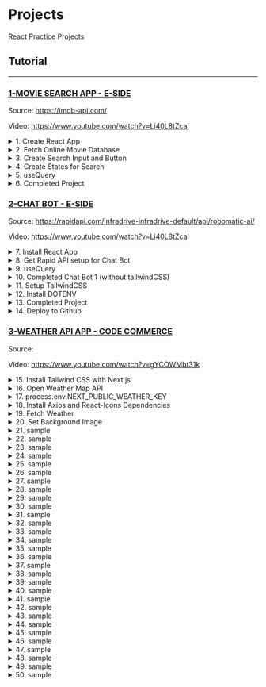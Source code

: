 # Projects

React Practice Projects

## Tutorial

---

### [1-MOVIE SEARCH APP - E-SIDE](#)

Source: https://imdb-api.com/

Video: https://www.youtube.com/watch?v=Li40L8tZcaI

<details>
  <summary>1. Create React App</summary>

```bash
npx create-react-app .
```

index.js:

```js
import React from "react";
import ReactDOM from "react-dom/client";
import App from "./App";

const root = ReactDOM.createRoot(document.getElementById("root"));
root.render(
  <React.StrictMode>
    <App />
  </React.StrictMode>
);
```

App.js:

```js
import "./App.css";

function App() {
  return (
    <div className="App">
      <h1>Hello</h1>
    </div>
  );
}

export default App;
```

</details>

<details>
  <summary>2. Fetch Online Movie Database </summary>

```js
const axios = require("axios");

const options = {
  method: "GET",
  url: "https://online-movie-database.p.rapidapi.com/auto-complete",
  params: { q: "game of thr" },
  headers: {
    "X-RapidAPI-Key": "7990c02530mshd",
    "X-RapidAPI-Host": "online-movie-database.p.rapidapi.com",
  },
};

axios
  .request(options)
  .then(function (response) {
    console.log(response.data);
  })
  .catch(function (error) {
    console.error(error);
  });
```

```js
const options = {
  method: "GET",
  headers: {
    "X-RapidAPI-Key": "7990c02530mshd",
    "X-RapidAPI-Host": "online-movie-database.p.rapidapi.com",
  },
};

fetch(
  "https://online-movie-database.p.rapidapi.com/auto-complete?q=game%20of%20thr",
  options
)
  .then((response) => response.json())
  .then((response) => console.log(response))
  .catch((err) => console.error(err));
```

App.js:

```js
import "./App.css";

function App() {
  const options = {
    method: "GET",
    headers: {
      "X-RapidAPI-Key": "7990c02530mshdf87db921c2401fp1f5e29jsn311b5da7e4a6",
      "X-RapidAPI-Host": "online-movie-database.p.rapidapi.com",
    },
  };

  fetch(
    "https://online-movie-database.p.rapidapi.com/auto-complete?q=game%20of%20thr",
    options
  )
    .then((response) => response.json())
    .then((response) => console.log(response))
    .catch((err) => console.error(err));

  return (
    <div className="App">
      <h1>Hello</h1>
    </div>
  );
}

export default App;
```

</details>

<details>
  <summary>3. Create Search Input and Button</summary>

App.js:

```js
import "./App.css";

function App() {
  const options = {
    method: "GET",
    headers: {
      "X-RapidAPI-Key": "7990c02530mshdf87db921c2401fp1f5e29jsn311b5da7e4a6",
      "X-RapidAPI-Host": "online-movie-database.p.rapidapi.com",
    },
  };

  fetch(
    "https://online-movie-database.p.rapidapi.com/auto-complete?q=game%20of%20thr",
    options
  )
    .then((response) => response.json())
    .then((response) => console.log(response))
    .catch((err) => console.error(err));

  return (
    <div className="App">
      <h1>Movie Search</h1>
      <form action="">
        <input type="text" />
        <button type="submit">Search</button>
      </form>
    </div>
  );
}

export default App;
```

</details>

<details>
  <summary>4. Create States for Search</summary>

App.js:

```js
import React, { useState } from "react";
import "./App.css";

function App() {
  const [endPoint, setEndPoint] = useState("");
  const [container, setContainer] = useState([]);

  const options = {
    method: "GET",
    headers: {
      "X-RapidAPI-Key": "7990c02530mshdf87d",
      "X-RapidAPI-Host": "online-movie-database.p.rapidapi.com",
    },
  };

  fetch(
    "https://online-movie-database.p.rapidapi.com/auto-complete?q=game%20of%20thr",
    options
  )
    .then((response) => response.json())
    .then((response) => console.log(response))
    .then((data) => setContainer(data))
    .catch((err) => console.error(err));

  const onChangeHandler = (e) => {
    setEndPoint(e.target.value);
  };

  return (
    <div className="App">
      <h1>Movie Search</h1>
      <h2>{endPoint}</h2>
      <form action="">
        <input type="text" onChange={onChangeHandler} value={endPoint} />
        <button type="submit">Search</button>
      </form>
    </div>
  );
}

export default App;
```

</details>

<details>
  <summary>5. useQuery</summary>

useQuery simple Usage:

```js
import { useEffect, useState } from "react";
import {
  QueryClient,
  QueryClientProvider,
  useQuery,
} from "@tanstack/react-query";
import "./styles.css";

export default function App() {
  const client = new QueryClient();

  return (
    <QueryClientProvider client={client}>
      <div className="App">
        <Cat />
      </div>
    </QueryClientProvider>
  );
}

const Cat = () => {
  const { data } = useQuery(["cat"], () =>
    fetch("https://api.thecatapi.com/v1/images/search").then((res) =>
      res.json()
    )
  );

  if (data) console.log(data);
  return <div> </div>;
};
```

useEffect Usage:

```js
import { useEffect, useState } from "react";
import "./styles.css";

export default function App() {
  const [count, setCount] = useState(0);

  // Mounts -> Update -> Unmounting
  useEffect(() => {
    console.log("Updating");
  }, [count]);

  return (
    <div className="App">
      {count}
      <button onClick={() => setCount((prev) => prev + 1)}>
        Increase Count
      </button>
    </div>
  );
}
```

useQuery Properties:

```js
const {
  data,
  dataUpdatedAt,
  error,
  errorUpdatedAt,
  failureCount,
  failureReason,
  isError,
  isFetched,
  isFetchedAfterMount,
  isFetching,
  isPaused,
  isLoading,
  isLoadingError,
  isPlaceholderData,
  isPreviousData,
  isRefetchError,
  isRefetching,
  isStale,
  isSuccess,
  refetch,
  remove,
  status,
  fetchStatus,
} = useQuery({
  queryKey,
  queryFn,
  cacheTime,
  enabled,
  networkMode,
  initialData,
  initialDataUpdatedAt,
  keepPreviousData,
  meta,
  notifyOnChangeProps,
  onError,
  onSettled,
  onSuccess,
  placeholderData,
  queryKeyHashFn,
  refetchInterval,
  refetchIntervalInBackground,
  refetchOnMount,
  refetchOnReconnect,
  refetchOnWindowFocus,
  retry,
  retryOnMount,
  retryDelay,
  select,
  staleTime,
  structuralSharing,
  suspense,
  useErrorBoundary,
});
```

Other Examples:

```js
export const App = ({ props }) => {
  const queryClient = new QueryClient({
    defaultOptions: {
      queries: {
        refetchOnWindowFocus: false,
        refetchOnMount: false,
      },
    },
  });

  return (
    <QueryClientProvider client={queryClient}>
      {...restOfMyApp}
    </QueryClientProvider>
  );
};
```

```js
const client = useQueryClient();
client.invalidateQueries(YOUR_CACHE_KEY, { refetchInactive: true });
```

```js
// emulates a fetch (useQuery expects a Promise)
const emulateFetch = (_) => {
  return new Promise((resolve) => {
    resolve([{ data: "ok" }]);
  });
};

const handleClick = () => {
  // manually refetch
  refetch();
};

const { data, refetch } = useQuery("my_key", emulateFetch, {
  refetchOnWindowFocus: false,
  enabled: false, // disable this query from automatically running
});

return (
  <div>
    <button onClick={handleClick}>Click me</button>
    {JSON.stringify(data)}
  </div>
);
```

```js
// Get the user
const { data: user } = useQuery(["user", email], getUserByEmail);

// Then get the user's projects
const { isIdle, data: projects } = useQuery(
  ["projects", user.id],
  getProjectsByUser,
  {
    // `user` would be `null` at first (falsy),
    // so the query will not execute until the user exists
    enabled: user,
  }
);
```

</details>

<details>
  <summary>6. Completed Project</summary>

index.js:

```js
import React from "react";
import ReactDOM from "react-dom/client";
import App from "./App";

const root = ReactDOM.createRoot(document.getElementById("root"));
root.render(
  <React.StrictMode>
    <App />
  </React.StrictMode>
);
```

App.js:

```js
import { BrowserRouter as Router, Routes, Route } from "react-router-dom";
import { QueryClient, QueryClientProvider } from "@tanstack/react-query";
import "./App.css";
import { Home } from "./pages/Home";

function App() {
  const client = new QueryClient({
    defaultOptions: {
      queries: {
        refetchOnWindowFocus: false,
      },
    },
  });

  return (
    <div>
      <QueryClientProvider client={client}>
        <Router>
          <Routes>
            <Route path="/" element={<Home />} />
          </Routes>
        </Router>
      </QueryClientProvider>
    </div>
  );
}

export default App;
```

Home.js:

```js
import { useState } from "react";
import { useQuery } from "@tanstack/react-query";
import axios from "axios";

export const Home = () => {
  const [tempWord, setTempWord] = useState("");
  const [keyWord, setKeyWord] = useState("");
  const [on, setOn] = useState(true);

  const fetchMovies = () => {
    if (on) {
      return axios
        .request(
          `https://imdb-api.com/en/API/SearchAll/k_3q9vhkmq/${
            keyWord || "Spider"
          }`
        )
        .then((res) => res.data);
    } else {
      return null;
    }
  };

  const { data, isLoading, isError, error, isRefetching, isLoadingError } =
    useQuery([keyWord], fetchMovies, { enabled: true });

  const SubmitHandler = (e) => {
    e.preventDefault();
    setKeyWord(tempWord);
    setTempWord("");
    console.log("refetching...");
  };

  const onChangeHandler = (e) => {
    setTempWord(e.target.value);
  };

  return (
    <div className="m-8">
      <div className="flex flex-col items-center">
        <h1 className="ml-6 text-6xl font-bold font-serif text-slate-300">
          The Movie Search App
        </h1>
        <form
          className="m-6 flex flex-col items-center"
          onSubmit={SubmitHandler}
        >
          <input
            className="text-[#e2e8f0] px-4 py-2 w-96 rounded-lg bg-[#334155] outline-0 ring-4 ring-[#e2e8f0]"
            type="text"
            onChange={onChangeHandler}
            value={tempWord}
            placeholder="Spider..."
          />
          <button
            className="bg-[#0ea5e9] rounded-lg text-white mt-4 w-48 px-2 py-2 border-0"
            type="submit"
          >
            Search
          </button>
        </form>
      </div>
      <div className="flex flex-wrap gap-4 justify-center">
        {isLoading
          ? "Loading...."
          : isRefetching
          ? "Refreshing page..."
          : isError || isLoadingError
          ? `Error Loading Page...${error.message}`
          : !on
          ? "Switched Off...."
          : data?.results.errorMessage
          ? data?.results.errorMessage
          : !data?.results
          ? "Maximum API calls has been used for today. Try again Tomorrow!"
          : data?.results.map((data) => {
              return (
                <div className="flex flex-col items-center" key={data.id}>
                  <img
                    className="w-[250px] h-[350px]"
                    src={
                      !data.image
                        ? "https://m.media-amazon.com/images/M/MV5BZWMyYzFjYTYtNTRjYi00OGExLWE2YzgtOGRmYjAxZTU3NzBiXkEyXkFqcGdeQXVyMzQ0MzA0NTM@._V1_Ratio0.6757_AL_.jpg"
                        : data.image
                    }
                    alt={data.title}
                  />
                  <p className="text-[14px] w-[150px] mt-4 font-bold text-center">
                    {data.title}
                  </p>
                </div>
              );
            })}
      </div>
    </div>
  );
};
```

styles.css:

```css
@tailwind base;
@tailwind components;
@tailwind utilities;
```

public/index.html:

```html
<!DOCTYPE html>
<html lang="en">
  <head>
    <meta charset="utf-8" />
    <link rel="icon" href="%PUBLIC_URL%/favicon.ico" />
    <meta name="viewport" content="width=device-width, initial-scale=1" />
    <meta name="theme-color" content="#000000" />
    <meta
      name="description"
      content="Web site created using create-react-app"
    />
    <link rel="apple-touch-icon" href="%PUBLIC_URL%/logo192.png" />
    <link rel="manifest" href="%PUBLIC_URL%/manifest.json" />
    <link rel="stylesheet" href="styles.css" />
    <title>React App</title>
  </head>
  <body class="bg-[#334155] text-white">
    <noscript>You need to enable JavaScript to run this app.</noscript>
    <div id="root"></div>
  </body>
</html>
```

</details>

### [2-CHAT BOT - E-SIDE](#)

Source: https://rapidapi.com/infradrive-infradrive-default/api/robomatic-ai/

Video: https://www.youtube.com/watch?v=Li40L8tZcaI

<details>
  <summary>7. Install React App</summary>

```bs
npx create-react-app .
```

```bs
npm start
```

Index.js:

```js
import React from "react";
import ReactDOM from "react-dom/client";
import App from "./App";

const root = ReactDOM.createRoot(document.getElementById("root"));
root.render(
  <React.StrictMode>
    <App />
  </React.StrictMode>
);
```

App.js:

```js
import "./App.css";

function App() {
  return (
    <div className="App">
      <h1>App</h1>
    </div>
  );
}

export default App;
```

</details>

<details>
  <summary>8. Get Rapid API setup for Chat Bot</summary>

Using Fetch:

```js
const options = {
	method: 'GET',
	headers: {
		'X-RapidAPI-Key': '7990c02530mshdf87db921c2401fp1f5e29jsn311b5da7e4a6',
		'X-RapidAPI-Host': 'chatbot-chatari.p.rapidapi.com'
	}
};

fetch('https://chatbot-chatari.p.rapidapi.com/?message=%2FThat's%20funny!', options)
	.then(response => response.json())
	.then(response => console.log(response))
	.catch(err => console.error(err));
```

Using Axios:

```js
import axios from "axios";

const options = {
  method: "GET",
  url: "https://chatbot-chatari.p.rapidapi.com/",
  params: { message: "/That's funny!" },
  headers: {
    "X-RapidAPI-Key": "7990c02530mshdf87db921c2401fp1f5e29jsn311b5da7e4a6",
    "X-RapidAPI-Host": "chatbot-chatari.p.rapidapi.com",
  },
};

axios
  .request(options)
  .then(function (response) {
    console.log(response.data);
  })
  .catch(function (error) {
    console.error(error);
  });
```

</details>

<details>
  <summary>9. useQuery</summary>

```bs
npm install @tanstack/react-query
npm install axios
```

```js
function Todos() {
  const { isInitialLoading, isError, data, error, refetch, isFetching } =
    useQuery({
      queryKey: ["todos"],
      queryFn: fetchTodoList,
      enabled: false,
    });

  return (
    <div>
      <button onClick={() => refetch()}>Fetch Todos</button>

      {data ? (
        <>
          <ul>
            {data.map((todo) => (
              <li key={todo.id}>{todo.title}</li>
            ))}
          </ul>
        </>
      ) : isError ? (
        <span>Error: {error.message}</span>
      ) : isInitialLoading ? (
        <span>Loading...</span>
      ) : (
        <span>Not ready ...</span>
      )}

      <div>{isFetching ? "Fetching..." : null}</div>
    </div>
  );
}
```

```js
function Todos() {
  const [filter, setFilter] = React.useState('')

  const { data } = useQuery({
      queryKey: ['todos', filter],
      queryFn: () => fetchTodos(filter),
      // ⬇️ disabled as long as the filter is empty
      enabled: !!filter
  })

  return (
      <div>
        // 🚀 applying the filter will enable and execute the query
        <FiltersForm onApply={setFilter} />
        {data && <TodosTable data={data}} />
      </div>
  )
}
```

```js
import "./App.css";
import { useState, useEffect } from "react";

function App() {
  const [time, setTime] = useState("00:00:00 AM");
  const [isON, setIsON] = useState(true);
  const [counter, setCounter] = useState(0);
  const [isBelow, setIsBelow] = useState(false);

  useEffect(() => {
    if (isON) {
      const interval = setInterval(setCurrentTime, 1000);
      return () => clearInterval(interval);
    }
  }, [isON]);

  function setCurrentTime() {
    const date = new Date();
    setTime(date.toLocaleTimeString("en-US"));
  }

  useEffect(() => {
    if (counter < 0) {
      setIsBelow(true);
      setCounter(0);
    } else {
      setIsBelow(false);
    }
  }, [counter]);

  const btnStyleStart = {
    padding: "10px 40px",
    marginRight: "10px",
    color: "white",
    border: "none",
    cursor: "pointer",
    backgroundColor: "green",
  };

  const btnStyleStop = {
    ...btnStyleStart,
    backgroundColor: "red",
  };

  return (
    <div className="App">
      <h1>My Digital Clock</h1>
      <h2 style={{ fontSize: "3rem", color: "gray" }}>{time}</h2>
      <button
        onClick={() => {
          setIsON(true);
          console.log("Starting....");
        }}
        style={btnStyleStart}
      >
        Start
      </button>
      <button
        onClick={() => {
          setIsON(false);
          console.log("Stopping....");
        }}
        style={btnStyleStop}
      >
        Stop
      </button>

      <h2 style={{ fontSize: "4rem", backgroundColor: "#f4f4f4" }}>
        Counter: {counter}
      </h2>
      {isBelow && (
        <h3 style={{ fontSize: "1.5rem", color: "red" }}>
          Sorry, you can't go below zero!
        </h3>
      )}
      <button
        onClick={() => setCounter((count) => count + 1)}
        style={btnStyleStart}
      >
        Increment
      </button>
      <button
        onClick={() => setCounter((count) => count - 1)}
        style={btnStyleStop}
      >
        Decrement
      </button>
    </div>
  );
}

export default App;
```

```js
import {
  QueryClient,
  QueryClientProvider,
  useQuery,
} from "@tanstack/react-query";

const queryClient = new QueryClient();

function Example() {
  const query = useQuery({ queryKey: ["todos"], queryFn: fetchTodos });

  return (
    <div>
      {query.isLoading
        ? "Loading..."
        : query.isError
        ? "Error!"
        : query.data
        ? query.data.map((todo) => <div key={todo.id}>{todo.title}</div>)
        : null}
    </div>
  );
}

function App() {
  return (
    <QueryClientProvider client={queryClient}>
      <Example />
    </QueryClientProvider>
  );
}
```

```js
const {
  data,
  dataUpdatedAt,
  error,
  errorUpdatedAt,
  failureCount,
  failureReason,
  isError,
  isFetched,
  isFetchedAfterMount,
  isFetching,
  isPaused,
  isLoading,
  isLoadingError,
  isPlaceholderData,
  isPreviousData,
  isRefetchError,
  isRefetching,
  isStale,
  isSuccess,
  refetch,
  remove,
  status,
  fetchStatus,
} = useQuery({
  queryKey,
  queryFn,
  cacheTime,
  enabled,
  networkMode,
  initialData,
  initialDataUpdatedAt,
  keepPreviousData,
  meta,
  notifyOnChangeProps,
  onError,
  onSettled,
  onSuccess,
  placeholderData,
  queryKeyHashFn,
  refetchInterval,
  refetchIntervalInBackground,
  refetchOnMount,
  refetchOnReconnect,
  refetchOnWindowFocus,
  retry,
  retryOnMount,
  retryDelay,
  select,
  staleTime,
  structuralSharing,
  suspense,
  useErrorBoundary,
});
```

```js
return (
  <div>
    <h1>Bot: {reply}</h1>
    <h2>status: {status}</h2> // loading -> success
    <h2>fetchStatus: {fetchStatus}</h2> // fetching -> idle
  </div>
);
```

</details>

<details>
  <summary>10. Completed Chat Bot 1 (without tailwindCSS)</summary>

App.js:

```js
import { useState, useEffect } from "react";
import {
  QueryClient,
  QueryClientProvider,
  useQuery,
} from "@tanstack/react-query";
import axios from "axios";
import "./App.css";

export default function App() {
  const client = new QueryClient({
    defaultOptions: {
      queries: {
        refetchOnWindowFocus: false,
      },
    },
  });

  return (
    <QueryClientProvider client={client}>
      <div className="App">
        <ChatBot />
      </div>
    </QueryClientProvider>
  );
}

const ChatBot = () => {
  const [started, setStarted] = useState(false);
  const [info, setInfo] = useState("");
  const [msg, setMsg] = useState("");
  const [reply, setReply] = useState("");

  const encodedParams = new URLSearchParams();
  encodedParams.append("in", msg);
  encodedParams.append("op", "in");
  encodedParams.append("cbot", "1");
  encodedParams.append("SessionID", "RapidAPI1");
  encodedParams.append("cbid", "1");
  encodedParams.append("key", "RHMN5hnQ4wTYZBGCF3dfxzypt68rVP");
  encodedParams.append("ChatSource", "RapidAPI");
  encodedParams.append("duration", "1");

  const options = {
    method: "POST",
    url: "https://robomatic-ai.p.rapidapi.com/api",
    headers: {
      "content-type": "application/x-www-form-urlencoded",
      "X-RapidAPI-Key": "7990c02530mshdf87db921c2401fp1f5e29jsn311b5da7e4a6",
      "X-RapidAPI-Host": "robomatic-ai.p.rapidapi.com",
    },
    data: encodedParams,
  };

  const submitHandler = (e) => {
    e.preventDefault();
    setStarted(true);
    setMsg(info);
    setInfo("");
  };

  const fetchData = () => {
    return axios.request(options).then((res) => res.data);
  };

  const { data, isInitialLoading, isError, error, status, fetchStatus } =
    useQuery({
      queryKey: [msg],
      queryFn: fetchData,
      enabled: true,
    });

  useEffect(() => {
    if (!started) {
      setReply("Hi! Want to chat with me?");
    } else if (data) {
      setReply(data.out);
    } else if (isError) {
      setReply(`Sorry there was an Error: ${error.message}`);
    } else if (isInitialLoading) {
      setReply("Typing....");
      const interval = setInterval(() => {
        if (!data) {
          setReply(
            "Sorry, I'm not sure I got that right... Can you say something else."
          );
        }
      }, 5000);
      return () => clearInterval(interval);
    }
  }, [data, isError, error, isInitialLoading, started]);

  return (
    <div>
      <form onSubmit={submitHandler}>
        <input
          onChange={(e) => setInfo(e.target.value)}
          type="text"
          value={info}
          placeholder="Say Something..."
        />
        <button>Chat</button>
      </form>
      <h1>Bot: {reply}</h1>
      <h2>status: {status}</h2>
      <h2>fetchStatus: {fetchStatus}</h2>
    </div>
  );
};
```

</details>

<details>
  <summary>11. Setup TailwindCSS</summary>

```bs
npx create-react-app my-project
cd my-project
```

```bs
npm install -D tailwindcss postcss autoprefixer
npx tailwindcss init -p
```

tailwind.config.js:

```js
/** @type {import('tailwindcss').Config} */
module.exports = {
  content: ["./src/**/*.{js,jsx,ts,tsx}"],
  theme: {
    extend: {},
  },
  plugins: [],
};
```

index.css:

```css
@tailwind base;
@tailwind components;
@tailwind utilities;
```

```js
"scripts": {
    "build-css": "tailwindcss build -i src/index.css -o public/index.css --watch"
  },
```

```bs
npm run build-css
npx tailwindcss -i ./src/styles.css -o ./public/styles.css --watch
npx tailwindcss -i ./src/input.css -o ./dist/output.css --watch

npm run start
```

App.js:

```js
export default function App() {
  return <h1 className="text-3xl font-bold underline">Hello world!</h1>;
}
```

</details>

<details>
  <summary>12. Install DOTENV</summary>

```bs
npm install dotenv --save
```

```bs
REACT_APP_KEY=RHMN5hnQ4wTYZBGCF
#process.env.REACT_APP_KEY
```

</details>

<details>
  <summary>13. Completed Project</summary>

App.js:

```js
import { useState, useEffect } from "react";
import {
  QueryClient,
  QueryClientProvider,
  useQuery,
} from "@tanstack/react-query";
import axios from "axios";
import "./App.css";

export default function App() {
  const client = new QueryClient({
    defaultOptions: {
      queries: {
        refetchOnWindowFocus: false,
      },
    },
  });

  return (
    <QueryClientProvider client={client}>
      <div className="App">
        <ChatBot />
      </div>
    </QueryClientProvider>
  );
}

const ChatBot = () => {
  const [started, setStarted] = useState(false);
  const [info, setInfo] = useState("");
  const [msg, setMsg] = useState("");
  const [reply, setReply] = useState("");

  const encodedParams = new URLSearchParams();
  encodedParams.append("in", msg);
  encodedParams.append("op", "in");
  encodedParams.append("cbot", "1");
  encodedParams.append("SessionID", "RapidAPI1");
  encodedParams.append("cbid", "1");
  encodedParams.append("key", "RHMN5hnQ4wTYZBGCF3dfxzy");
  encodedParams.append("ChatSource", "RapidAPI");
  encodedParams.append("duration", "1");

  const options = {
    method: "POST",
    url: "https://robomatic-ai.p.rapidapi.com/api",
    headers: {
      "content-type": "application/x-www-form-urlencoded",
      "X-RapidAPI-Key": "7990c02530mshdf87db921c2401fp1f5e29j",
      "X-RapidAPI-Host": "robomatic-ai.p.rapidapi.com",
    },
    data: encodedParams,
  };

  const submitHandler = (e) => {
    e.preventDefault();
    setStarted(true);
    setMsg(info);
    setInfo("");
  };

  const fetchData = () => {
    return axios.request(options).then((res) => res.data);
  };

  const { data, isInitialLoading, isError, error } = useQuery({
    queryKey: [msg],
    queryFn: fetchData,
    enabled: true,
  });

  useEffect(() => {
    if (!started) {
      setReply("Hi! Want to chat with me?");
    } else if (data) {
      setReply(data.out);
    } else if (isError) {
      setReply(`Sorry there was an Error: ${error.message}`);
    } else if (isInitialLoading) {
      setReply("Typing....");
      const interval = setInterval(() => {
        if (!data) {
          setReply("Sorry, I'm trying to understand what you just said...");
        }
      }, 8000);
      return () => clearInterval(interval);
    }
  }, [data, isError, error, isInitialLoading, started]);

  return (
    <div className="flex flex-col text-center mt-32">
      <h1 className="font-sans font-semibold text-7xl text-white">ChatBOT</h1>
      <form
        onSubmit={submitHandler}
        className="mt-12 flex flex-col items-center"
      >
        <input
          className="text-center w-[80%] rounded-full py-3 text-2xl border border-[#bdc1c6] outline-0 bg-[#202124] hover:bg-[#303134] text-[#bdc1c6] font-semibold"
          onChange={(e) => setInfo(e.target.value)}
          type="text"
          value={info}
          placeholder="Say Something..."
        />
        <button className="my-12 py-4 px-16 border-0 rounded-lg text-[#e8eaed] font-bold bg-[#303134] hover:bg-blue-600 active:bg-blue-800">
          Chat
        </button>
        <h2 className="text-[#bdc1c6] text-2xl">Bot:</h2>
        <div className="py-8 w-[60%] font-bold text-2xl rounded-2xl text-[#bdc1c6]">
          {reply}
        </div>
      </form>
    </div>
  );
};
```

tailwind.config.js:

```js
/** @type {import('tailwindcss').Config} */
module.exports = {
  content: ["./src/**/*.{js,jsx,ts,tsx}"],
  theme: {
    fontFamily: {
      sans: ["ui-sans-serif", "system-ui"],
    },
    extend: {},
  },
  plugins: [],
};
```

</details>

<details>
  <summary>14. Deploy to Github</summary>

Git:

```bs
#Just follow next steps in console terminal ;)
git init	#Initialize git in folder
git add .	#add all files of folder to be pushed
git commit -m "First commit"	#add first commit
git remote add origin remote_repository_URL #replace with your remote repo url
git remote -v	#verify that your remote repository url is properly found
git branch -M main  #change main branch name to main
git push --force origin main	#force pushing your project into github repo

//make sure you're on the local branch, then:
git pull origin YourRemoteBranch
//which is the same as:
git fetch origin YourRemoteBranch
git merge origin/YourRemoteBranch

git push origin --delete feature/login
git push origin --delete master

# Push newly created local branch to remote
git push --set-upstream origin <branch name>
git push --force origin main //force pushing to remote github repo
git push -u origin new_branch

github@branch/c/remote/push  (new-branch)
git clone https://github.com/learn-git-fast/git-branch-examples.git
cd git*
git checkout -b new-branch

github@branch/c/remote/push (new-branch)
git branch -a
touch devolution.jpg
git add .
git commit -m "Are we not gender neutral people? We are Devo?"
git push --set-upstream origin new-branch

git pull --rebase origin main
# Resolve merge conflicts if needed
git push origin main
```

Github Pages:

```bs
echo "# my-project" >> README.md
git init
git add .
# git add README.md
git commit -m "first commit"
git branch -M main
git remote add origin https://github.com/machadop1487/my-project.git
git push -u origin main
```

```bs
git remote add origin https://github.com/machadop1487/my-project.git
git branch -M main
git push -u origin main
```

```bs
git remote -v
git remote remove origin
git remote add origin https://<your-username>:<token>@github.com/<username>/<repo-name>.git
```

```bs
npm install gh-pages --save-dev
```

</details>

### [3-WEATHER API APP - CODE COMMERCE](#)

Source:

Video: https://www.youtube.com/watch?v=gYCOWMbt31k

<details>
  <summary>15. Install Tailwind CSS with Next.js</summary>

```bs
npx create-next-app@latest my-project --typescript --eslint
cd my-project

npx create-next-app@latest .
```

```bs
npm install -D tailwindcss postcss autoprefixer
npx tailwindcss init -p
```

tailwind.config.js:

```js
/** @type {import('tailwindcss').Config} */
module.exports = {
  content: [
    "./pages/**/*.{js,ts,jsx,tsx}",
    "./components/**/*.{js,ts,jsx,tsx}",
  ],
  theme: {
    extend: {},
  },
  plugins: [],
};
```

styles/globals.css:

```css
@tailwind base;
@tailwind components;
@tailwind utilities;
```

Start your dev process:

```bs
npm run dev
```

Start using Tailwind in your project:

```js
export default function Home() {
  return <h1 className="text-3xl font-bold underline">Hello world!</h1>;
}
```

</details>

<details>
  <summary>16. Open Weather Map API</summary>

```bs
https://openweathermap.org/api
```

API call:

```bs
https://api.openweathermap.org/data/2.5/weather?lat={lat}&lon={lon}&appid={API key}
```

Parameters:

```bs
lat, lon = (required)

Geographical coordinates (latitude, longitude). If you need the geocoder to automatic convert city names and zip-codes to geo coordinates and the other way around, please use our Geocoding API.

appid =	(required)

Your unique API key (you can always find it on your account page under the "API key" tab)

mode =	(optional)

Response format. Possible values are xml and html. If you don't use the mode parameter format is JSON by default.

units =	(optional)

Units of measurement. standard, metric and imperial units are available. If you do not use the units parameter, standard units will be applied by default.

lang = (optional)
You can use this parameter to get the output in your language.
```

Example of API call:

```bs
https://api.openweathermap.org/data/2.5/weather?lat=44.34&lon=10.99&appid={API key}
```

```js
// {
//   "coord": {
//     "lon": 10.99,
//     "lat": 44.34
//   },
//   "weather": [
//     {
//       "id": 501,
//       "main": "Rain",
//       "description": "moderate rain",
//       "icon": "10d"
//     }
//   ],
//   "base": "stations",
//   "main": {
//     "temp": 298.48,
//     "feels_like": 298.74,
//     "temp_min": 297.56,
//     "temp_max": 300.05,
//     "pressure": 1015,
//     "humidity": 64,
//     "sea_level": 1015,
//     "grnd_level": 933
//   },
//   "visibility": 10000,
//   "wind": {
//     "speed": 0.62,
//     "deg": 349,
//     "gust": 1.18
//   },
//   "rain": {
//     "1h": 3.16
//   },
//   "clouds": {
//     "all": 100
//   },
//   "dt": 1661870592,
//   "sys": {
//     "type": 2,
//     "id": 2075663,
//     "country": "IT",
//     "sunrise": 1661834187,
//     "sunset": 1661882248
//   },
//   "timezone": 7200,
//   "id": 3163858,
//   "name": "Zocca",
//   "cod": 200
// }
```

Fields in API response:

```bs
coord
    coord.lon = City geo location, longitude
    coord.lat = City geo location, latitude
weather (more info Weather condition codes)
    weather.id = Weather condition id
    weather.main = Group of weather parameters (Rain, Snow, Extreme etc.)
    weather.description = Weather condition within the group. You can get the output in your language.
    weather.icon = Weather icon id
base - (Internal parameter)
main
    main.temp = Temperature. Unit Default: Kelvin, Metric: Celsius, Imperial: Fahrenheit.
    main.feels_like = Temperature. This temperature parameter accounts for the human perception of weather. Unit Default: Kelvin, Metric: Celsius, Imperial: Fahrenheit.
    main.pressure = Atmospheric pressure (on the sea level, if there is no sea_level or grnd_level data), hPa
    main.humidity = Humidity, %
    main.temp_min = Minimum temperature at the moment. This is minimal currently observed temperature (within large megalopolises and urban areas). Unit Default: Kelvin, Metric: Celsius, Imperial: Fahrenheit.
    main.temp_max = Maximum temperature at the moment. This is maximal currently observed temperature (within large megalopolises and urban areas). Unit Default: Kelvin, Metric: Celsius, Imperial: Fahrenheit.
    main.sea_level = Atmospheric pressure on the sea level, hPa
    main.grnd_level = Atmospheric pressure on the ground level, hPa
visibility - (Visibility, meter. The maximum value of the visibility is 10km)
wind
    wind.speed = Wind speed. Unit Default: meter/sec, Metric: meter/sec, Imperial: miles/hour.
    wind.deg = Wind direction, degrees (meteorological)
    wind.gust = Wind gust. Unit Default: meter/sec, Metric: meter/sec, Imperial: miles/hour
clouds
    clouds.all = Cloudiness, %
rain
    rain.1h = Rain volume for the last 1 hour, mm
    rain.3h = Rain volume for the last 3 hours, mm
snow
    snow.1h = Snow volume for the last 1 hour, mm
    snow.3h = Snow volume for the last 3 hours, mm
dt - (Time of data calculation, unix, UTC)
sys
    sys.type = Internal parameter
    sys.id = Internal parameter
    sys.message = Internal parameter
    sys.country = Country code (GB, JP etc.)
    sys.sunrise = Sunrise time, unix, UTC
    sys.sunset = Sunset time, unix, UTC
timezone - (Shift in seconds from UTC)
id - (City ID. Please note that built-in geocoder functionality has been deprecated.)
name - (City name. Please note that built-in geocoder functionality has been deprecated.)
cod - Internal parameter
```

Built-in API request by city name

```bs
https://api.openweathermap.org/data/2.5/weather?q={city name}&appid={API key}

https://api.openweathermap.org/data/2.5/weather?q={city name},{country code}&appid={API key}

https://api.openweathermap.org/data/2.5/weather?q={city name},{state code},{country code}&appid={API key}
```

Parameters:

```bs
q	= (required)
City name, state code and country code divided by comma, Please, refer to ISO 3166 for the state codes or country codes. You can specify the parameter not only in English. In this case, the API response should be returned in the same language as the language of requested location name if the location is in our predefined list of more than 200,000 locations.

appid	= (required)
Your unique API key (you can always find it on your account page under the "API key" tab)

mode	= (optional)
Response format. Possible values are xml and html. If you don't use the mode parameter format is JSON by default.

units	= (optional)
Units of measurement. standard, metric and imperial units are available. If you do not use the units parameter, standard units will be applied by default.

lang	= (optional)	You can use this parameter to get the output in your language.
```

Examples of API calls:

```bs
https://api.openweathermap.org/data/2.5/weather?q=London&appid={API key}

https://api.openweathermap.org/data/2.5/weather?q=London,uk&appid={API key}
```

```js
//  {
//      "coord": {
//        "lon": -0.13,
//        "lat": 51.51
//      },
//      "weather": [
//        {
//          "id": 300,
//          "main": "Drizzle",
//          "description": "light intensity drizzle",
//          "icon": "09d"
//        }
//      ],
//      "base": "stations",
//      "main": {
//        "temp": 280.32,
//        "pressure": 1012,
//        "humidity": 81,
//        "temp_min": 279.15,
//        "temp_max": 281.15
//      },
//      "visibility": 10000,
//      "wind": {
//        "speed": 4.1,
//        "deg": 80
//      },
//      "clouds": {
//        "all": 90
//      },
//      "dt": 1485789600,
//      "sys": {
//        "type": 1,
//        "id": 5091,
//        "message": 0.0103,
//        "country": "GB",
//        "sunrise": 1485762037,
//        "sunset": 1485794875
//      },
//      "id": 2643743,
//      "name": "London",
//      "cod": 200
//      }
```

</details>

<details>
  <summary>17. process.env.NEXT_PUBLIC_WEATHER_KEY</summary>

.env:

```bs
NEXT_PUBLIC_WEATHER_KEY=3cca10d146d8b3c13a253d4b5a8
```

index.js:

```js
import Head from "next/head";
import Image from "next/image";

export default function Home() {
  const url = `https://api.openweathermap.org/data/2.5/weather?q=dubai&appid=${process.env.NEXT_PUBLIC_WEATHER_KEY}`;

  return (
    <div>
      <Head>
        <title>Weather App</title>
        <meta name="description" content="Generated by create next app" />
        <link rel="icon" href="/favicon.ico" />
      </Head>

      <h1>Hello</h1>
    </div>
  );
}
```

</details>

<details>
  <summary>18. Install Axios and React-Icons Dependencies</summary>

```bs
npm install axios
npm install react-icons
```

```bs
yarn add axios
yarn add react-icons
```

</details>

<details>
  <summary>19. Fetch Weather</summary>

index.js:

```js
import Head from "next/head";
import Image from "next/image";
import axios from "axios";
import { useState } from "react";
import { BsSearch } from "react-icons/bs";

export default function Home() {
  const [city, setCity] = useState(" ");
  const [weather, setWeather] = useState({});
  const [loading, setLoading] = useState(false);

  const url = `https://api.openweathermap.org/data/2.5/weather?q=dubai&units=metric&appid=${process.env.NEXT_PUBLIC_WEATHER_KEY}`;

  const fetchWeather = (e) => {
    e.preventDefault();
    setLoading(true);
    axios.get(url).then((response) => {
      setWeather(response.data);
      console.log(response.data);
    });
    setCity("");
    setLoading(false);
  };

  return (
    <div>
      <Head>
        <title>Create Next App</title>
        <meta name="description" content="Generated by create next app" />
        <link rel="icon" href="/favicon.ico" />
      </Head>

      <button onClick={fetchWeather}>Fetch data</button>
    </div>
  );
}
```

```js
// {
//     "coord": {
//         "lon": 55.3047,
//         "lat": 25.2582
//     },
//     "weather": [
//         {
//             "id": 800,
//             "main": "Clear",
//             "description": "clear sky",
//             "icon": "01n"
//         }
//     ],
//     "base": "stations",
//     "main": {
//         "temp": 24.54,
//         "feels_like": 24.2,
//         "temp_min": 22.16,
//         "temp_max": 24.96,
//         "pressure": 1016,
//         "humidity": 44
//     },
//     "visibility": 10000,
//     "wind": {
//         "speed": 3.09,
//         "deg": 340
//     },
//     "clouds": {
//         "all": 0
//     },
//     "dt": 1670858181,
//     "sys": {
//         "type": 1,
//         "id": 7537,
//         "country": "AE",
//         "sunrise": 1670813685,
//         "sunset": 1670851811
//     },
//     "timezone": 14400,
//     "id": 292223,
//     "name": "Dubai",
//     "cod": 200
// }
```

</details>

<details>
  <summary>20. Set Background Image</summary>

pages/index.js:

```js
import Head from "next/head";
import Image from "next/image";
import axios from "axios";
import { useState } from "react";
import { BsSearch } from "react-icons/bs";

export default function Home() {
  const [city, setCity] = useState(" ");
  const [weather, setWeather] = useState({});
  const [loading, setLoading] = useState(false);

  const url = `https://api.openweathermap.org/data/2.5/weather?q=dubai&units=metric&appid=${process.env.NEXT_PUBLIC_WEATHER_KEY}`;

  const fetchWeather = (e) => {
    e.preventDefault();
    setLoading(true);
    axios.get(url).then((response) => {
      setWeather(response.data);
      console.log(response.data);
    });
    setCity("");
    setLoading(false);
  };

  return (
    <div>
      <Head>
        <title>WEATHER APP</title>
        <meta name="description" content="Generated by create next app" />
        <link rel="icon" href="/favicon.ico" />
      </Head>
      {/* Overlay */}
      <div className="absolute top-0 right-0 bottom-0 left-0 bg-black/50 z-[1]" />

      {/* Background Image */}
      <Image
        src="https://images.unsplash.com/photo-1542574115512-0444396fc6fb?ixlib=rb-4.0.3&ixid=MnwxMjA3fDB8MHxwaG90by1wYWdlfHx8fGVufDB8fHx8&auto=format&fit=crop&w=1470&q=80"
        alt="Background Image"
        className="object-cover"
        fill
      />

      <button onClick={fetchWeather}>Fetch data</button>
    </div>
  );
}
```

next.config.js

```js
/** @type {import('next').NextConfig} */
const nextConfig = {
  reactStrictMode: true,
};

module.exports = {
  nextConfig,
  images: {
    domains: ["images.unsplash.com"],
  },
};
```

Restart Server:

```bs
clear
npm run dev
yarn dev
```

</details>

<details>
  <summary>21. sample</summary>

```bs

```

```bs

```

```js

```

```js

```

```js

```

```js

```

</details>

<details>
  <summary>22. sample</summary>

```bs

```

```bs

```

```js

```

```js

```

```js

```

```js

```

</details>

<details>
  <summary>23. sample</summary>

```bs

```

```bs

```

```js

```

```js

```

```js

```

```js

```

</details>

<details>
  <summary>24. sample</summary>

```bs

```

```bs

```

```js

```

```js

```

```js

```

```js

```

</details>

<details>
  <summary>25. sample</summary>

```bs

```

```bs

```

```js

```

```js

```

```js

```

```js

```

</details>

<details>
  <summary>26. sample</summary>

```bs

```

```bs

```

```js

```

```js

```

```js

```

```js

```

</details>

<details>
  <summary>27. sample</summary>

```bs

```

```bs

```

```js

```

```js

```

```js

```

```js

```

</details>

<details>
  <summary>28. sample</summary>

```bs

```

```bs

```

```js

```

```js

```

```js

```

```js

```

</details>

<details>
  <summary>29. sample</summary>

```bs

```

```bs

```

```js

```

```js

```

```js

```

```js

```

</details>

<details>
  <summary>30. sample</summary>

```bs

```

```bs

```

```js

```

```js

```

```js

```

```js

```

</details>

<details>
  <summary>31. sample</summary>

```bs

```

```bs

```

```js

```

```js

```

```js

```

```js

```

</details>

<details>
  <summary>32. sample</summary>

```bs

```

```bs

```

```js

```

```js

```

```js

```

```js

```

</details>

<details>
  <summary>33. sample</summary>

```bs

```

```bs

```

```js

```

```js

```

```js

```

```js

```

</details>

<details>
  <summary>34. sample</summary>

```bs

```

```bs

```

```js

```

```js

```

```js

```

```js

```

</details>

<details>
  <summary>35. sample</summary>

```bs

```

```bs

```

```js

```

```js

```

```js

```

```js

```

</details>

<details>
  <summary>36. sample</summary>

```bs

```

```bs

```

```js

```

```js

```

```js

```

```js

```

</details>

<details>
  <summary>37. sample</summary>

```bs

```

```bs

```

```js

```

```js

```

```js

```

```js

```

</details>

<details>
  <summary>38. sample</summary>

```bs

```

```bs

```

```js

```

```js

```

```js

```

```js

```

</details>

<details>
  <summary>39. sample</summary>

```bs

```

```bs

```

```js

```

```js

```

```js

```

```js

```

</details>

<details>
  <summary>40. sample</summary>

```bs

```

```bs

```

```js

```

```js

```

```js

```

```js

```

</details>

<details>
  <summary>41. sample</summary>

```bs

```

```bs

```

```js

```

```js

```

```js

```

```js

```

</details>

<details>
  <summary>42. sample</summary>

```bs

```

```bs

```

```js

```

```js

```

```js

```

```js

```

</details>

<details>
  <summary>43. sample</summary>

```bs

```

```bs

```

```js

```

```js

```

```js

```

```js

```

</details>

<details>
  <summary>44. sample</summary>

```bs

```

```bs

```

```js

```

```js

```

```js

```

```js

```

</details>

<details>
  <summary>45. sample</summary>

```bs

```

```bs

```

```js

```

```js

```

```js

```

```js

```

</details>

<details>
  <summary>46. sample</summary>

```bs

```

```bs

```

```js

```

```js

```

```js

```

```js

```

</details>

<details>
  <summary>47. sample</summary>

```bs

```

```bs

```

```js

```

```js

```

```js

```

```js

```

</details>

<details>
  <summary>48. sample</summary>

```bs

```

```bs

```

```js

```

```js

```

```js

```

```js

```

</details>

<details>
  <summary>49. sample</summary>

```bs

```

```bs

```

```js

```

```js

```

```js

```

```js

```

</details>

<details>
  <summary>50. sample</summary>

```bs

```

```bs

```

```js

```

```js

```

```js

```

```js

```

</details>
